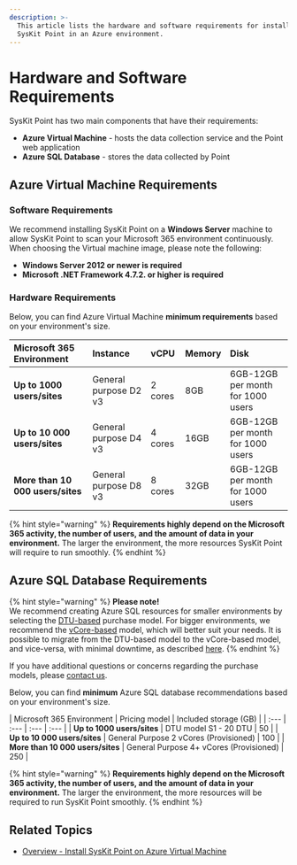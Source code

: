 ```yaml
---
description: >-
  This article lists the hardware and software requirements for installing
  SysKit Point in an Azure environment.
---
```


# Hardware and Software Requirements

SysKit Point has two main components that have their requirements:

* **Azure Virtual Machine** - hosts the data collection service and the Point web application
* **Azure SQL Database** - stores the data collected by Point

## Azure Virtual Machine Requirements

### Software Requirements

We recommend installing SysKit Point on a **Windows Server** machine to allow SysKit Point to scan your Microsoft 365 environment continuously. When choosing the Virtual machine image, please note the following:

* **Windows Server 2012 or newer is required** 
* **Microsoft .NET Framework 4.7.2. or higher is required**

### Hardware Requirements

Below, you can find Azure Virtual Machine **minimum requirements** based on your environment's size.

| Microsoft 365 Environment | Instance | vCPU | Memory | Disk |
| :--- | :--- | :--- | :--- | :--- |
| **Up to 1000 users/sites** | General purpose D2 v3 | 2 cores | 8GB | 6GB-12GB per month for 1000 users |
| **Up to 10 000 users/sites** | General purpose D4 v3 | 4 cores | 16GB | 6GB-12GB per month for 1000 users |
| **More than 10 000 users/sites** | General purpose D8 v3 | 8 cores | 32GB | 6GB-12GB per month for 1000 users |

{% hint style="warning" %}
**Requirements highly depend on the Microsoft 365 activity, the number of users, and the amount of data in your environment.** The larger the environment, the more resources SysKit Point will require to run smoothly.
{% endhint %}

## Azure SQL Database Requirements

{% hint style="warning" %}
**Please note!**  
We recommend creating Azure SQL resources for smaller environments by selecting the [DTU-based](https://docs.microsoft.com/en-us/azure/azure-sql/database/service-tiers-dtu) purchase model. For bigger environments, we recommend the [vCore-based](https://docs.microsoft.com/en-us/azure/azure-sql/database/service-tiers-vcore?tabs=azure-portal) model, which will better suit your needs. It is possible to migrate from the DTU-based model to the vCore-based model, and vice-versa, with minimal downtime, as described [here](https://docs.microsoft.com/en-us/azure/azure-sql/database/migrate-dtu-to-vcore#migrate-a-database).
{% endhint %}

If you have additional questions or concerns regarding the purchase models, please [contact us](https://www.syskit.com/contact-us/).

Below, you can find **minimum** Azure SQL database recommendations based on your environment's size.

| Microsoft 365 Environment | Pricing model | Included storage \(GB\) |
| :--- | :--- | :--- | :--- |
| **Up to 1000 users/sites** | DTU model S1 - 20 DTU | 50 |
| **Up to 10 000 users/sites** | General Purpose 2 vCores \(Provisioned\) | 100 |
| **More than 10 000 users/sites** | General Purpose 4+ vCores \(Provisioned\) | 250 |

{% hint style="warning" %}
**Requirements highly depend on the Microsoft 365 activity, the number of users, and the amount of data in your environment.** The larger the environment, the more resources will be required to run SysKit Point smoothly.
{% endhint %}

## Related Topics

* [Overview - Install SysKit Point on Azure Virtual Machine](overview.md) 


